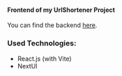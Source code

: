 #### Frontend of my UrlShortener Project
You can find the backend [here](https://github.com/Kuuw/UrlShortenerBackend).

### Used Technologies:
- React.js (with Vite)
- NextUI
